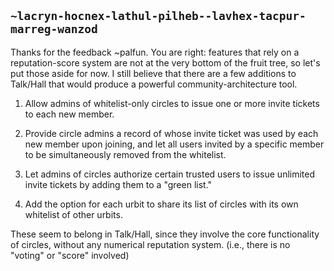 ## `~lacryn-hocnex-lathul-pilheb--lavhex-tacpur-marreg-wanzod`
Thanks for the feedback ~palfun. You are right: features that rely on a reputation-score system are not at the very bottom of the fruit tree, so let's put those aside for now. I still believe that there are a few additions to Talk/Hall that would produce a powerful community-architecture tool.

1. Allow admins of whitelist-only circles to issue one or more invite tickets to each new member.

2. Provide circle admins a record of whose invite ticket was used by each new member upon joining, and let all users invited by a specific member to be simultaneously removed from the whitelist. 

3. Let admins of circles authorize certain trusted users to issue unlimited invite tickets by adding them to a "green list."

4. Add the option for each urbit to share its list of circles with its own whitelist of other urbits. 

These seem to belong in Talk/Hall, since they involve the core functionality of circles, without any numerical reputation system. (i.e., there is no "voting" or "score" involved) 